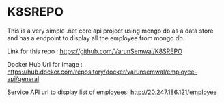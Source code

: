 # K8SREPO
This is a very simple .net core api project using mongo db as a data store and has a endpoint to display
all the employee from mongo db.

Link for this repo : https://github.com/VarunSemwal/K8SREPO

Docker Hub Url for image : https://hub.docker.com/repository/docker/varunsemwal/employee-api/general

Service API url to display list of employees: http://20.247.186.121/employee
